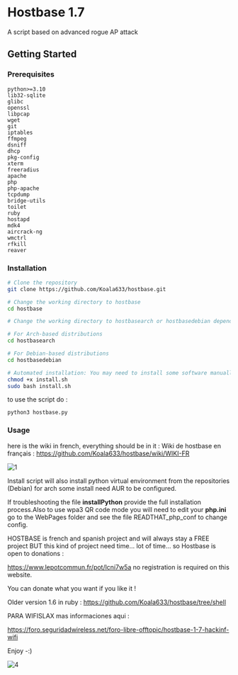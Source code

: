 # Hostbase 1.7
A script based on advanced rogue AP attack
## Getting Started

### Prerequisites

```
python>=3.10
lib32-sqlite 
glibc 
openssl
libpcap
wget
git
iptables
ffmpeg
dsniff
dhcp
pkg-config
xterm
freeradius
apache
php
php-apache
tcpdump
bridge-utils
toilet
ruby
hostapd
mdk4
aircrack-ng
wmctrl
rfkill
reaver
```

### Installation

```bash
# Clone the repository
git clone https://github.com/Koala633/hostbase.git

# Change the working directory to hostbase
cd hostbase

# Change the working directory to hostbasearch or hostbasedebian depending on your distribution

# For Arch-based distributions
cd hostbasearch

# For Debian-based distributions
cd hostbasedebian

# Automated installation: You may need to install some software manually
chmod +x install.sh
sudo bash install.sh
```

to use the script do : 

`python3 hostbase.py`

### Usage
here is the wiki in french, everything should be in it :
  Wiki de hostbase en français : https://github.com/Koala633/hostbase/wiki/WIKI-FR



![1](https://github.com/Koala633/hostbase/assets/26505001/5acb9baa-a3e6-4086-8c71-b06fb5dc78d4)


Install script will also install python virtual environment from the repositories (Debian) for arch some install need AUR to be configured.

If troubleshooting the file **installPython** provide the full installation process.Also to use wpa3 QR code mode you will need to edit your **php.ini** go to the WebPages folder and see the file READTHAT_php_conf to change config.

HOSTBASE is french and spanish project and will always stay a FREE project BUT this kind of project need time... lot of time... so Hostbase is open to donations :

https://www.lepotcommun.fr/pot/lcni7w5a    no registration is required on this website.

You can donate what you want if you like it ! 

Older version 1.6 in ruby : https://github.com/Koala633/hostbase/tree/shell

PARA WIFISLAX mas informaciones aqui :

https://foro.seguridadwireless.net/foro-libre-offtopic/hostbase-1-7-hackinf-wifi

Enjoy -:)

![4](https://github.com/Koala633/hostbase/assets/26505001/777b0e35-cb06-4199-a044-561966ada3f1)



